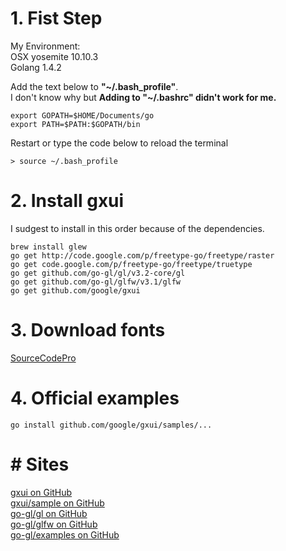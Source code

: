 # 1. Fist Step

My Environment:  
OSX yosemite 10.10.3  
Golang 1.4.2

Add the text below to **"~/.bash_profile"**.  
I don't know why but **Adding to "~/.bashrc" didn't work for me.**
```
export GOPATH=$HOME/Documents/go
export PATH=$PATH:$GOPATH/bin
```

Restart or type the code below to reload the terminal  

```
> source ~/.bash_profile
```

# 2. Install gxui

I sudgest to install in this order because of the dependencies.
```terminal
brew install glew
go get http://code.google.com/p/freetype-go/freetype/raster
go get code.google.com/p/freetype-go/freetype/truetype
go get github.com/go-gl/gl/v3.2-core/gl
go get github.com/go-gl/glfw/v3.1/glfw
go get github.com/google/gxui
```


# 3. Download fonts
[SourceCodePro](https://www.google.com/fonts#UsePlace:use/Collection:Source+Code+Pro)

# 4. Official examples
```
go install github.com/google/gxui/samples/...
```

# # Sites
[gxui on GitHub](https://github.com/google/gxui)  
[gxui/sample  on GitHub](https://github.com/google/gxui/tree/master/samples)  
[go-gl/gl on GitHub](https://github.com/go-gl/gl)  
[go-gl/glfw on GitHub](https://github.com/go-gl/glfw)  
[go-gl/examples on GitHub](https://github.com/go-gl/examples)  

